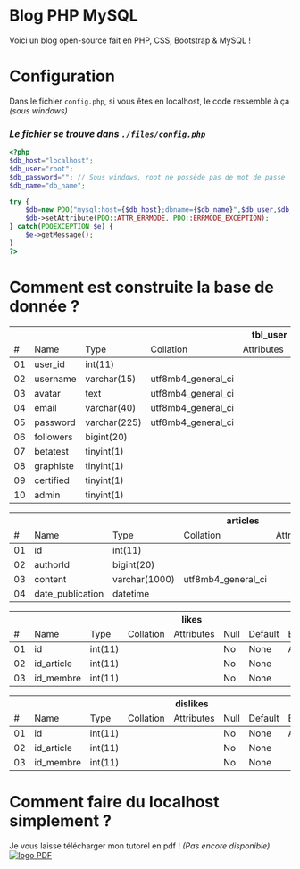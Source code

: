 # Blog PHP MySQL
Voici un blog open-source fait en PHP, CSS, Bootstrap &amp; MySQL !

# Configuration
Dans le fichier `config.php`, si vous êtes en localhost, le code ressemble à ça *(sous windows)*
### *Le fichier se trouve dans `./files/config.php`*
```php
<?php
$db_host="localhost"; 
$db_user="root";
$db_password=""; // Sous windows, root ne possède pas de mot de passe
$db_name="db_name";

try {
	$db=new PDO("mysql:host={$db_host};dbname={$db_name}",$db_user,$db_password);
	$db->setAttribute(PDO::ATTR_ERRMODE, PDO::ERRMODE_EXCEPTION);
} catch(PDOEXCEPTION $e) {
	$e->getMessage();
}
?>
```

# Comment est construite la base de donnée ?
<table>
    <thead>
        <tr>
            <th colspan="8">tbl_user</th>
        </tr>
        <tr>
            <td>#</td>
            <td>Name</td>
            <td>Type</td>
            <td>Collation</td>
            <td>Attributes</td>
            <td>Null</td>
            <td>Default</td>
            <td>Extra</td>
        </tr>
    </thead>
    <tbody>
        <tr>
            <td>01</td>
            <td>user_id</td>
            <td>int(11)</td>
            <td></td>
            <td></td>
            <td>No</td>
            <td>None</td>
            <td>AUTO_INCREMENT</td>
        </tr>
        <tr>
            <td>02</td>
            <td>username</td>
            <td>varchar(15)</td>
            <td>utf8mb4_general_ci</td>
            <td></td>
            <td>No</td>
            <td>None</td>
            <td></td>
        </tr>
        <tr>
            <td>03</td>
            <td>avatar</td>
            <td>text</td>
            <td>utf8mb4_general_ci</td>
            <td></td>
            <td>No</td>
            <td>'https://.../default_user.png'</td>
            <td></td>
        </tr>
        <tr>
            <td>04</td>
            <td>email</td>
            <td>varchar(40)</td>
            <td>utf8mb4_general_ci</td>
            <td></td>
            <td>No</td>
            <td>None</td>
            <td></td>
        </tr>
        <tr>
            <td>05</td>
            <td>password</td>
            <td>varchar(225)</td>
            <td>utf8mb4_general_ci</td>
            <td></td>
            <td>No</td>
            <td>None</td>
            <td></td>
        </tr>
        <tr>
            <td>06</td>
            <td>followers</td>
            <td>bigint(20)</td>
            <td></td>
            <td></td>
            <td>No</td>
            <td>None</td>
            <td></td>
        </tr>
        <tr>
            <td>07</td>
            <td>betatest</td>
            <td>tinyint(1)</td>
            <td></td>
            <td></td>
            <td>No</td>
            <td>0</td>
            <td></td>
        </tr>
        <tr>
            <td>08</td>
            <td>graphiste</td>
            <td>tinyint(1)</td>
            <td></td>
            <td></td>
            <td>No</td>
            <td>0</td>
            <td></td>
        </tr>
        <tr>
            <td>09</td>
            <td>certified</td>
            <td>tinyint(1)</td>
            <td></td>
            <td></td>
            <td>No</td>
            <td>0</td>
            <td></td>
        </tr>
        <tr>
            <td>10</td>
            <td>admin</td>
            <td>tinyint(1)</td>
            <td></td>
            <td></td>
            <td>No</td>
            <td>0</td>
            <td></td>
        </tr>
    </tbody>
</table>
<table>
    <thead>
        <tr>
            <th colspan="8">articles</th>
        </tr>
        <tr>
            <td>#</td>
            <td>Name</td>
            <td>Type</td>
            <td>Collation</td>
            <td>Attributes</td>
            <td>Null</td>
            <td>Default</td>
            <td>Extra</td>
        </tr>
    </thead>
    <tbody>
        <tr>
            <td>01</td>
            <td>id</td>
            <td>int(11)</td>
            <td></td>
            <td></td>
            <td>No</td>
            <td>None</td>
            <td>AUTO_INCREMENT</td>
        </tr>
        <tr>
            <td>02</td>
            <td>authorId</td>
            <td>bigint(20)</td>
            <td></td>
            <td></td>
            <td>No</td>
            <td>None</td>
            <td></td>
        </tr>
        <tr>
            <td>03</td>
            <td>content</td>
            <td>varchar(1000)</td>
            <td>utf8mb4_general_ci</td>
            <td></td>
            <td>No</td>
            <td>None</td>
            <td></td>
        </tr>
        <tr>
            <td>04</td>
            <td>date_publication</td>
            <td>datetime</td>
            <td></td>
            <td></td>
            <td>No</td>
            <td>None</td>
            <td></td>
        </tr>
    </tbody>
</table>
<table>
    <thead>
        <tr>
            <th colspan="8">likes</th>
        </tr>
        <tr>
            <td>#</td>
            <td>Name</td>
            <td>Type</td>
            <td>Collation</td>
            <td>Attributes</td>
            <td>Null</td>
            <td>Default</td>
            <td>Extra</td>
        </tr>
    </thead>
    <tbody>
        <tr>
            <td>01</td>
            <td>id</td>
            <td>int(11)</td>
            <td></td>
            <td></td>
            <td>No</td>
            <td>None</td>
            <td>AUTO_INCREMENT</td>
        </tr>
        <tr>
            <td>02</td>
            <td>id_article</td>
            <td>int(11)</td>
            <td></td>
            <td></td>
            <td>No</td>
            <td>None</td>
            <td></td>
        </tr>
        <tr>
            <td>03</td>
            <td>id_membre</td>
            <td>int(11)</td>
            <td></td>
            <td></td>
            <td>No</td>
            <td>None</td>
            <td></td>
        </tr>
    </tbody>
</table>
<table>
    <thead>
        <tr>
            <th colspan="8">dislikes</th>
        </tr>
        <tr>
            <td>#</td>
            <td>Name</td>
            <td>Type</td>
            <td>Collation</td>
            <td>Attributes</td>
            <td>Null</td>
            <td>Default</td>
            <td>Extra</td>
        </tr>
    </thead>
    <tbody>
        <tr>
            <td>01</td>
            <td>id</td>
            <td>int(11)</td>
            <td></td>
            <td></td>
            <td>No</td>
            <td>None</td>
            <td>AUTO_INCREMENT</td>
        </tr>
        <tr>
            <td>02</td>
            <td>id_article</td>
            <td>int(11)</td>
            <td></td>
            <td></td>
            <td>No</td>
            <td>None</td>
            <td></td>
        </tr>
        <tr>
            <td>03</td>
            <td>id_membre</td>
            <td>int(11)</td>
            <td></td>
            <td></td>
            <td>No</td>
            <td>None</td>
            <td></td>
        </tr>
    </tbody>
</table>

# Comment faire du localhost simplement ?
Je vous laisse télécharger mon tutorel en pdf !
*(Pas encore disponible)*
<a href="#" target="_blank"><img style="widht: 60%;" src="https://cdn.discordapp.com/attachments/914271938359210045/1008477462352646296/36C3-PDF-encryption-featured2.jpg" alt="logo PDF"></a>
